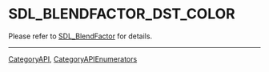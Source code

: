 # SDL_BLENDFACTOR_DST_COLOR

Please refer to [SDL_BlendFactor](SDL_BlendFactor) for details.

----
[CategoryAPI](CategoryAPI), [CategoryAPIEnumerators](CategoryAPIEnumerators)

